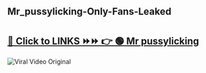 
 ## Mr_pussylicking-Only-Fans-Leaked

# <h2><a href="https://clipsfans.com/Mr_pussylicking&ref=git">🔗 Click to LINKS ⏩⏩ 👉 🟢 Mr pussylicking </a></h2>

<a href="https://clipsfans.com/Mr_pussylicking&ref=git" rel="nofollow" data-target="animated-image.originalLink"><img src="https://i.ibb.co.com/xMMVF88/686577567.gif" alt="Viral Video Original" style="max-width: 100%; display: inline-block;" data-target="animated-image.originalImage"></a>
